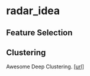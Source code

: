 # radar_idea
## Feature Selection

## Clustering
Awesome Deep Clustering. [[url]](https://github.com/zhoushengisnoob/DeepClustering)
